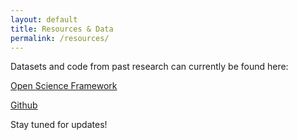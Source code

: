 ```yaml
---
layout: default
title: Resources & Data
permalink: /resources/
---
```


Datasets and code from past research can currently be found here: 

[Open Science Framework](https://osf.io/v8b2r/)

[Github](https://github.com/mmhenderson)

Stay tuned for updates!